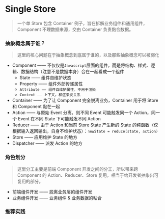 # Single Store

> 一个单 Store 包含 Container 例子，旨在拆解业务组件和通用组件，Component 不理数据来源，交由 Container 负责黏合数据。

### 抽象概念属于谁？

> 这里的核心问题在于抽象概念到底属于谁的，以及那些抽象概念可以被弱化

* Component —— 不仅仅是`Javascript`层面的组件，而是将结构、样式、逻辑、数据结构（注意不是数据本身）合在一起看成一个组件
  * State —— 组件自维护状态
  * Property —— 组件外部传递属性
  * `Attribute —— 组件自维护属性，不用于渲染`
  * `Context —— 上下文，和渲染没关系`
* Container —— 为了让 Component 完全脱离业务，Container 用于将 Store 和 Component 黏在一起
* Action —— 与原始 Event 分离，则不同 Event 可能触发同一个 Action，同一个 Event 在不同 State 下可能触发不同 Action
* Reducer —— 由于 Action 和当前 Store State 产生新的 State 的纯函数（仅根据输入返回输出，自身不维护状态）：`newState = reduce(state, action)`
* Store —— 应用维护 State 的地方
* Dispatcher —— 派发 Action 的地方

### 角色划分

> 这里分工主要是前端 Component 开发之间的分工，所以带来跨 Component 的 Action、Reducer、Store 复用，相当于给开发者抽象出可复用的部分。

* 前端组件开发 —— 脱离业务层的组件开发
* 业务组件开发 —— 业务组件 & 业务数据的粘合

### 推荐实践
